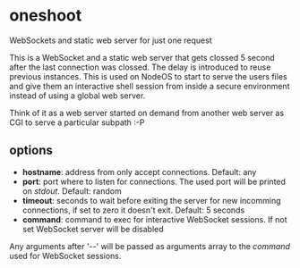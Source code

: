 # oneshoot
WebSockets and static web server for just one request

This is a WebSocket and a static web server that gets clossed 5 second after the
last connection was clossed. The delay is introduced to reuse previous instances.
This is used on NodeOS to start to serve the users files and give them an
interactive shell session from inside a secure environment instead of using a
global web server.

Think of it as a web server started on demand from another web server as CGI to
serve a particular subpath :-P

## options

* **hostname**: address from only accept connections. Default: any
* **port**: port where to listen for connections. The used port will be printed
  on *stdout*. Default: random
* **timeout**: seconds to wait before exiting the server for new incomming
  connections, if set to zero it doesn't exit. Default: 5 seconds
* **command**: command to exec for interactive WebSocket sessions. If not set
  WebSocket server will be disabled

Any arguments after '--' will be passed as arguments array to the *command* used
for WebSocket sessions.
